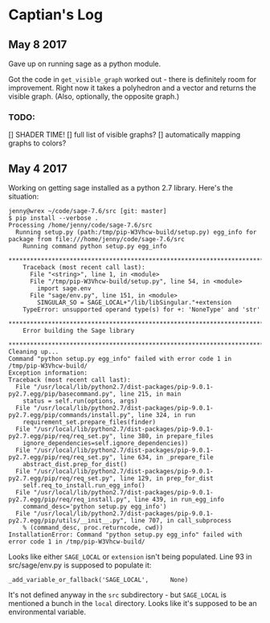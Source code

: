 # Captian's Log

## May 8 2017

Gave up on running sage as a python module. 

Got the code in `get_visible_graph` worked out - there is definitely room for improvement. Right now it takes a polyhedron and a vector and returns the visible graph. (Also, optionally, the opposite graph.)

### TODO:
 [] SHADER TIME!
  [] full list of visible graphs?
  [] automatically mapping graphs to colors?

## May 4 2017
Working on getting sage installed as a python 2.7 library. Here's the situation:

```
jenny@wrex ~/code/sage-7.6/src [git: master]
$ pip install --verbose .
Processing /home/jenny/code/sage-7.6/src
  Running setup.py (path:/tmp/pip-W3Vhcw-build/setup.py) egg_info for package from file:///home/jenny/code/sage-7.6/src
    Running command python setup.py egg_info
    ************************************************************************
    Traceback (most recent call last):
      File "<string>", line 1, in <module>
      File "/tmp/pip-W3Vhcw-build/setup.py", line 54, in <module>
        import sage.env
      File "sage/env.py", line 151, in <module>
        SINGULAR_SO = SAGE_LOCAL+"/lib/libSingular."+extension
    TypeError: unsupported operand type(s) for +: 'NoneType' and 'str'
    ************************************************************************
    Error building the Sage library
    ************************************************************************
Cleaning up...
Command "python setup.py egg_info" failed with error code 1 in /tmp/pip-W3Vhcw-build/
Exception information:
Traceback (most recent call last):
  File "/usr/local/lib/python2.7/dist-packages/pip-9.0.1-py2.7.egg/pip/basecommand.py", line 215, in main
    status = self.run(options, args)
  File "/usr/local/lib/python2.7/dist-packages/pip-9.0.1-py2.7.egg/pip/commands/install.py", line 324, in run
    requirement_set.prepare_files(finder)
  File "/usr/local/lib/python2.7/dist-packages/pip-9.0.1-py2.7.egg/pip/req/req_set.py", line 380, in prepare_files
    ignore_dependencies=self.ignore_dependencies))
  File "/usr/local/lib/python2.7/dist-packages/pip-9.0.1-py2.7.egg/pip/req/req_set.py", line 634, in _prepare_file
    abstract_dist.prep_for_dist()
  File "/usr/local/lib/python2.7/dist-packages/pip-9.0.1-py2.7.egg/pip/req/req_set.py", line 129, in prep_for_dist
    self.req_to_install.run_egg_info()
  File "/usr/local/lib/python2.7/dist-packages/pip-9.0.1-py2.7.egg/pip/req/req_install.py", line 439, in run_egg_info
    command_desc='python setup.py egg_info')
  File "/usr/local/lib/python2.7/dist-packages/pip-9.0.1-py2.7.egg/pip/utils/__init__.py", line 707, in call_subprocess
    % (command_desc, proc.returncode, cwd))
InstallationError: Command "python setup.py egg_info" failed with error code 1 in /tmp/pip-W3Vhcw-build/
```

Looks like either `SAGE_LOCAL` or `extension` isn't being populated. Line 93 in src/sage/env.py is supposed to populate it:
```
_add_variable_or_fallback('SAGE_LOCAL',      None) 
```

It's not defined anyway in the `src` subdirectory - but `SAGE_LOCAL` is mentioned a bunch in the `local` directory. Looks like it's supposed to be an environmental variable.
